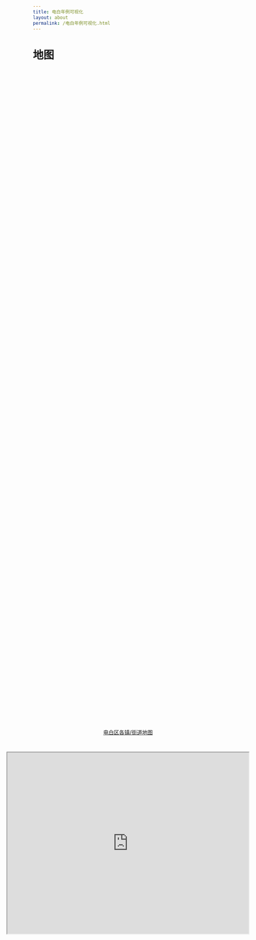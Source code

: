 ```yaml
---
title: 电白年例可视化
layout: about
permalink: /电白年例可视化.html
---
```

# 地图

<div style="display: flex; flex-direction: column; align-items: center; justify-content: center; height: 100vh;">
  <p style="margin-bottom: 10px;"><p style="text-align: center;"><a href="https://www.google.com/maps/d/edit?mid=1mP5OR8YBhOpr3cSWoeiEZroh3FU-eCw&usp=sharing " target="_blank">电白区各镇/街道地图</a></p></p>
  <iframe src="https://www.google.com/maps/d/embed?mid=1mP5OR8YBhOpr3cSWoeiEZroh3FU-eCw&ehbc=2E312F&noprof=1 " width="640" height="480"></iframe>
</div>

<div style="display: flex; flex-direction: column; align-items: center; justify-content: center; height: 100vh;">
  <p style="margin-bottom: 10px;"><p style="text-align: center;"><a href="https://www.google.com/maps/d/edit?mid=1OfM1TpwxW049DOsQ8hywhsfqvTAA-tI&usp=sharing" target="_blank">电白年例中“走公”区域分布</a></p></p>
  <iframe src="https://www.google.com/maps/d/embed?mid=1OfM1TpwxW049DOsQ8hywhsfqvTAA-tI&ehbc=2E312F&noprof=1 " width="640" height="480"></iframe>
</div>

<div style="display: flex; flex-direction: column; align-items: center; justify-content: center; height: 100vh;">
  <p style="margin-bottom: 10px;"><p style="text-align: center;"><a href="https://www.google.com/maps/d/edit?mid=1OfM1TpwxW049DOsQ8hywhsfqvTAA-tI&usp=sharing" target="_blank">电白年例“摆桌面”区域分布</a></p></p>
  <iframe src="https://www.google.com/maps/d/embed?mid=1OfM1TpwxW049DOsQ8hywhsfqvTAA-tI&ehbc=2E312F&noprof=1" width="640" height="480"></iframe>
</div>

<div style="display: flex; flex-direction: column; align-items: center; justify-content: center; height: 100vh;">
  <p style="margin-bottom: 10px;"><p style="text-align: center;"><a href="https://www.google.com/maps/d/edit?mid=19TmGoyzG_2pUlnaMbJ--gXk633KRTVU&usp=sharing" target="_blank">电白年例中“抢炮头”区域分布</a></p></p>
  <iframe src="https://www.google.com/maps/d/embed?mid=19TmGoyzG_2pUlnaMbJ--gXk633KRTVU&ehbc=2E312F&noprof=1" width="640" height="480"></iframe>
</div>





